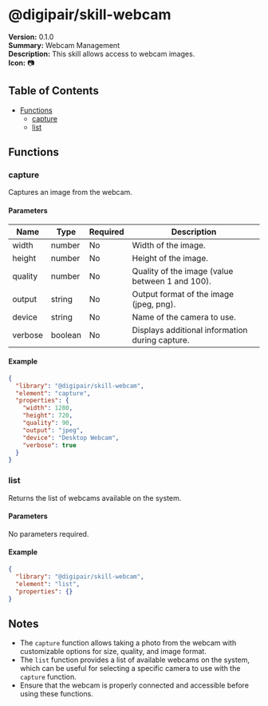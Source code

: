 # @digipair/skill-webcam

**Version:** 0.1.0  
**Summary:** Webcam Management  
**Description:** This skill allows access to webcam images.  
**Icon:** 📷

## Table of Contents

- [Functions](#functions)
  - [capture](#capture)
  - [list](#list)

## Functions

### capture

Captures an image from the webcam.

#### Parameters

| Name     | Type     | Required | Description                                                                 |
|----------|----------|----------|-----------------------------------------------------------------------------|
| width    | number   | No       | Width of the image.                                                         |
| height   | number   | No       | Height of the image.                                                        |
| quality  | number   | No       | Quality of the image (value between 1 and 100).                             |
| output   | string   | No       | Output format of the image (jpeg, png).                                    |
| device   | string   | No       | Name of the camera to use.                                                  |
| verbose  | boolean  | No       | Displays additional information during capture.                             |

#### Example

```json
{
  "library": "@digipair/skill-webcam",
  "element": "capture",
  "properties": {
    "width": 1280,
    "height": 720,
    "quality": 90,
    "output": "jpeg",
    "device": "Desktop Webcam",
    "verbose": true
  }
}
```

### list

Returns the list of webcams available on the system.

#### Parameters

No parameters required.

#### Example

```json
{
  "library": "@digipair/skill-webcam",
  "element": "list",
  "properties": {}
}
```

## Notes

- The `capture` function allows taking a photo from the webcam with customizable options for size, quality, and image format.
- The `list` function provides a list of available webcams on the system, which can be useful for selecting a specific camera to use with the `capture` function.
- Ensure that the webcam is properly connected and accessible before using these functions.